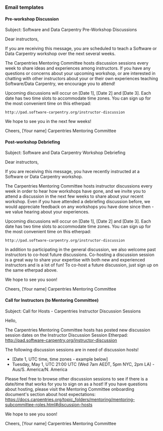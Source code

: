 ### Email templates


#### Pre-workshop Discussion


Subject: Software and Data Carpentry Pre-Workshop Discussions

Dear instructors,

If you are receiving this message, you are scheduled to teach a Software or Data Carpentry workshop over the next several weeks.

The Carpentries Mentoring Committee hosts discussion sessions every week to share ideas and experiences among instructors.  If you have any questions or concerns about your upcoming workshop, or are interested in chatting with other instructors about your or their own experiences teaching Software/Data Carpentry, we encourage you to attend!  

Upcoming discussions will occur on [Date 1], [Date 2] and [Date 3].  Each date has two time slots to accommodate time zones.  You can sign up for the most convenient time on this etherpad: 

    http://pad.software-carpentry.org/instructor-discussion

We hope to see you in the next few weeks!  

Cheers,
[Your name]
Carpentries Mentoring Committee


#### Post-workshop Debriefing

Subject: Software and Data Carpentry Workshop Debriefing

Dear instructors,

If you are receiving this message, you have recently instructed at a Software or Data Carpentry workshop.

The Carpentries Mentoring Committee hosts instructor discussions every week in order to hear how workshops have gone, and we invite you to attend a discussion in the next few weeks to share about your recent workshop.  Even if you have attended a debriefing discussion before, we would appreciate feedback on any workshops you have done since then - we value hearing about your experiences. 

Upcoming discussions will occur on [Date 1], [Date 2] and [Date 3].  Each date has two time slots to accommodate time zones.  You can sign up for the most convenient time on this etherpad: 

    http://pad.software-carpentry.org/instructor-discussion

In addition to participating in the general discussion, we also welcome past instructors to co-host future discussions. Co-hosting a discussion session is a great way to share your expertise with both new and experienced instructors and is a lot of fun!  To co-host a future discussion, just sign up on the same etherpad above. 

We hope to see you soon!

Cheers,
[Your name]
Carpentries Mentoring Committee


#### Call for Instructors (to Mentoring Committee)

Subject: Call for Hosts - Carpentries Instructor Discussion Sessions

Hello, 

The Carpentries Mentoring Committee hosts has posted new discussion session dates on the Instructor Discussion Session Etherpad: http://pad.software-carpentry.org/instructor-discussion

The following discussion sessions are in need of discussion hosts!
* [Date 1, UTC time, time zones - example below]
* Tuesday, May 1, UTC 21:00 UTC (Wed 7am AEDT, 5pm NYC, 2pm LA) -  Aus/S. America/N. America

Please feel free to browse other discussion sessions to see if there is a date/time that works for you to sign on as a host! If you have questions about hosting, please visit the Mentoring Committee onboarding document's section about host expectations: https://docs.carpentries.org/topic_folders/mentoring/mentoring-subcommittee-roles.html#discussion-hosts

We hope to see you soon!

Cheers,
[Your name]
Carpentries Mentoring Committee
